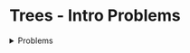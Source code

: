 # Trees - Intro Problems


<details>
<summary> Problems </summary>

- [BT-InOT](https://leetcode.com/problems/binary-tree-inorder-traversal/)
- [BT-PreOT](https://leetcode.com/problems/binary-tree-preorder-traversal/)
- [BT-PostOT](https://leetcode.com/problems/binary-tree-postorder-traversal/)
- [Same Tree](https://leetcode.com/problems/same-tree/)
- [Maximum Depth](https://leetcode.com/problems/maximum-depth-of-binary-tree/)
- [Sum of left leaves](https://leetcode.com/problems/sum-of-left-leaves/)

</details>

